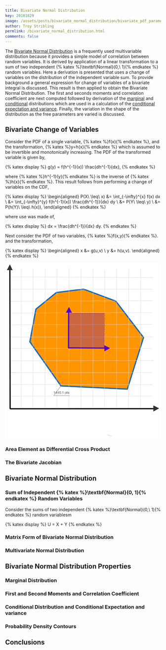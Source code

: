 ```yaml
---
title: Bivariate Normal Distribution
key: 20181029
image: /assets/posts/bivariate_normal_distribution/bivariate_pdf_parameterized_contour_sigma_scan.png
author: Troy Stribling
permlink: /bivariate_normal_distribution.html
comments: false
---
```


The [Bivariate Normal Distribution](https://en.wikipedia.org/wiki/Multivariate_normal_distribution) is a frequently used
multivariable distribution because it provides a simple model of correlation between random variables. It is derived by
application of a linear transformation to a sum of two independent {% katex %}\textbf{Normal}(0,\ 1){% endkatex %}
random variables. Here a derivation is presented that uses a change of variables on the distribution of the independent variable sum.
To provide background a general expression for change of variables of a bivariate integral is discussed. This result is then applied to
obtain the Bivariate Normal Distribution. The first and seconds moments and correlation coefficient are next computed followed by
derivation of the [marginal](https://en.wikipedia.org/wiki/Marginal_distribution) and [conditional](https://en.wikipedia.org/wiki/Conditional_probability_distribution) distributions which are
used in a calculation of the [conditional expectation and variance](https://en.wikipedia.org/wiki/Conditional_expectation).
Finally, the variation in the shape of the distribution as the free parameters are varied is discussed.

<!--more-->

## Bivariate Change of Variables

Consider the PDF of a single variable, {% katex %}f(x){% endkatex %}, and the transformation, {% katex %}y=h(x){% endkatex %} which
is assumed to be invertible and monotonically increasing. The PDF of the transformed variable is given by,

{% katex display %}
g(y) = f(h^{-1}(x)) \frac{dh^{-1}{dx},
{% endkatex %}

where {% katex %}h^{-1}(y){% endkatex %} is the inverse of {% katex %}h(x){% endkatex %}. This result follows from performing a change of variables
on the CDF,

{% katex display %}
\begin{aligned}
P(X\ \leq\ x) &= \int_{-\infty}^{x} f(x) dx \\
&= \int_{-\infty}^{y} f(h^{-1}(x)) \frac{dh^{-1}}{dx} dy \\
&= P(Y\ \leq\ y) \\
&= P(h(Y)\ \leq\ h(x)),
\end{aligned}
{% endkatex %}

where use was made of,

{% katex display %}
dx = \frac{dh^{-1}}{dx} dy.
{% endkatex %}

Next consider the PDF of two variables, {% katex %}f(x,y){% endkatex %}. and the transformation,

{% katex display %}
\begin{aligned}
x &= g(u,v) \\
y &= h(u,v).
\end{aligned}
{% endkatex %}

<div style="text-align:center;">
  <img class="post-image" src="/assets/posts/bivariate_normal_distribution/2DIntegral.png">
</div>

### Area Element as Differential Cross Product

### The Bivariate Jacobian

## Bivariate Normal Distribution

### Sum of Independent {% katex %}\textbf{Normal}(0, 1){% endkatex %} Random Variables

Consider the sums of two independent {% katex %}\textbf{Normal}(0,\ 1){% endkatex %} random variablesm

{% katex display %}
U = X + Y
{% endkatex %}

### Matrix Form of Bivariate Normal Distribution

### Multivariate Normal Distribution

## Bivariate Normal Distribution Properties

### Marginal Distribution

### First and Second Moments and Correlation Coefficient

### Conditional Distribution and Conditional Expectation and variance

### Probability Density Contours

## Conclusions
